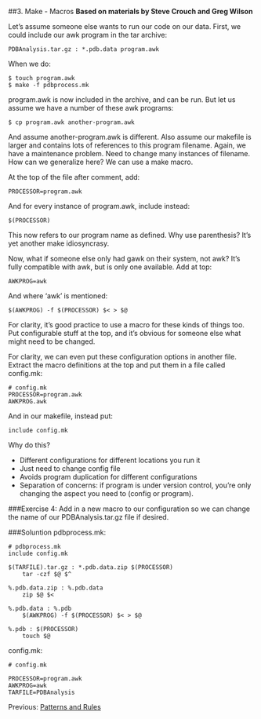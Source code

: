 ##3. Make - Macros
**Based on materials by Steve Crouch and Greg Wilson**

Let’s assume someone else wants to run our code on our data. First, we could include our awk program in the tar archive:

    PDBAnalysis.tar.gz : *.pdb.data program.awk
When we do:

    $ touch program.awk
    $ make -f pdbprocess.mk
program.awk is now included in the archive, and can be run. But let us assume we have a number of these awk programs:

    $ cp program.awk another-program.awk
And assume another-program.awk is different. Also assume our makefile is larger and contains lots of references to this program filename. Again, we have a maintenance problem. Need to change many instances of filename. How can we generalize here? We can use a make macro.

At the top of the file after comment, add:

    PROCESSOR=program.awk
And for every instance of program.awk, include instead:

    $(PROCESSOR)
This now refers to our program name as defined. Why use parenthesis? It’s yet another make idiosyncrasy.

Now, what if someone else only had gawk on their system, not awk? It’s fully compatible with awk, but is only one available. Add at top:

    AWKPROG=awk
And where ‘awk’ is mentioned:

    $(AWKPROG) -f $(PROCESSOR) $< > $@
For clarity, it’s good practice to use a macro for these kinds of things too. Put configurable stuff at the top, and it’s obvious for someone else what might need to be changed.

For clarity, we can even put these configuration options in another file. Extract the macro definitions at the top and put them in a file called config.mk:

    # config.mk
    PROCESSOR=program.awk
    AWKPROG.awk
And in our makefile, instead put:

    include config.mk

Why do this?
* Different configurations for different locations you run it
* Just need to change config file
* Avoids program duplication for different configurations
* Separation of concerns: if program is under version control, you’re only changing the aspect you need to (config or program).


###Exercise 4:
Add in a new macro to our configuration so we can change the name of our PDBAnalysis.tar.gz file if desired.


###Soluntion
pdbprocess.mk:

    # pdbprocess.mk
    include config.mk

    $(TARFILE).tar.gz : *.pdb.data.zip $(PROCESSOR)
        tar -czf $@ $^

    %.pdb.data.zip : %.pdb.data
        zip $@ $<

    %.pdb.data : %.pdb
        $(AWKPROG) -f $(PROCESSOR) $< > $@

    %.pdb : $(PROCESSOR)
        touch $@
config.mk:

    # config.mk

    PROCESSOR=program.awk
    AWKPROG=awk
    TARFILE=PDBAnalysis


Previous: [Patterns and Rules](2_Patterns_Rules.md)
